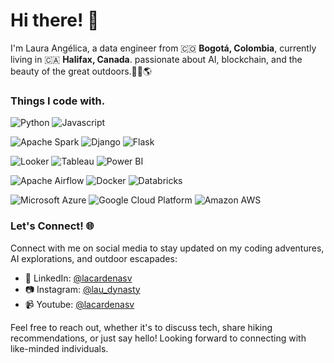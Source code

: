 # Hi there! 👋

I'm Laura Angélica, a data engineer from 🇨🇴 **Bogotá, Colombia**, currently living in 🇨🇦 **Halifax, Canada**. passionate about AI, blockchain, and the beauty of the great outdoors.🍃🌳🌎

 ### Things I code with.

 ![Python](https://img.shields.io/badge/-Python-333333?style=for-the-badge&logo=Python) ![Javascript](https://img.shields.io/badge/-Javascript-333333?style=for-the-badge&logo=Javascript)
 
 ![Apache Spark](https://img.shields.io/badge/-Apache_Spark-333333?style=for-the-badge&logo=apachespark) ![Django](https://img.shields.io/badge/-Django-333333?style=for-the-badge&logo=Django) ![Flask](https://img.shields.io/badge/-Flask-333333?style=for-the-badge&logo=Flask)
 
 ![Looker](https://img.shields.io/badge/-Looker-333333?style=for-the-badge&logo=looker) ![Tableau](https://img.shields.io/badge/-Tableau-333333?style=for-the-badge&logo=tableau) ![Power BI](https://img.shields.io/badge/-Power_BI-333333?style=for-the-badge&logo=powerbi)
 
 ![Apache Airflow](https://img.shields.io/badge/-Apache_Airflow-333333?style=for-the-badge&logo=apacheairflow) ![Docker](https://img.shields.io/badge/-Docker-333333?style=for-the-badge&logo=Docker)  ![Databricks](https://img.shields.io/badge/-Databricks-333333?style=for-the-badge&logo=Databricks)

 ![Microsoft Azure](https://img.shields.io/badge/-Azure-333333?style=for-the-badge&logo=microsoftazure) ![Google Cloud Platform](https://img.shields.io/badge/-Google_Cloud_Platform-333333?style=for-the-badge&logo=googlecloud) ![Amazon AWS](https://img.shields.io/badge/-Amazon_AWS-333333?style=for-the-badge&logo=amazonaws)

 ### Let's Connect! 🌐

Connect with me on social media to stay updated on my coding adventures, AI explorations, and outdoor escapades:

- 💼 LinkedIn: [@lacardenasv](https://www.linkedin.com/in/lacardenasv/)
- 📷 Instagram: [@lau_dynasty](https://www.instagram.com/lau_dynasty/)
- 📹 Youtube: [@lacardenasv](https://www.youtube.com/channel/UC67vLA3N00GBxCK6IxdcACQ)
  
Feel free to reach out, whether it's to discuss tech, share hiking recommendations, or just say hello! Looking forward to connecting with like-minded individuals.
